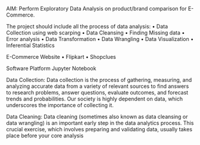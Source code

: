 AIM:
   Perform Exploratory Data Analysis on product/brand comparison for E-Commerce.
  
The project should include all the process of data analysis:
        • Data Collection using web scarping
        • Data Cleansing
        • Finding Missing data
        • Error analysis
        • Data Transformation
        • Data Wrangling
        • Data Visualization
        • Inferential Statistics
        
 E-Commerce Website
        • Flipkart
        • Shopclues
 
 Software Platform
        Jupyter Notebook
 
Data Collection:
  Data collection is the process of gathering, measuring, and analyzing accurate data from a variety of relevant sources to find               answers to research problems, answer questions, evaluate outcomes, and forecast trends and probabilities. Our society is highly dependent   on data, which underscores the importance of collecting it.
 
Data Cleaning:
   Data cleaning (sometimes also known as data cleansing or data wrangling) is an important early step in the data analytics process. This      crucial exercise, which involves preparing and validating data, usually takes place before your core analysis
   
 
